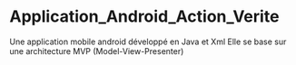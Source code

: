 # Application_Android_Action_Verite
Une application mobile android développé en Java et Xml 
Elle se base sur une architecture MVP (Model-View-Presenter)

